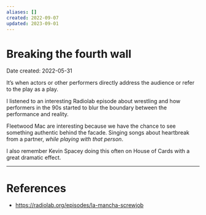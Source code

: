```yaml
---
aliases: []
created: 2022-09-07
updated: 2023-09-01
---
```


# Breaking the fourth wall
Date created: 2022-05-31

It’s when actors or other performers directly address the audience or refer to the play as a play.

I listened to an interesting Radiolab episode about wrestling and how performers in the 90s started to blur the boundary between the performance and reality.

Fleetwood Mac are interesting because we have the chance to see something authentic behind the facade. Singing songs about heartbreak from a partner, *while playing with that person*.

I also remember Kevin Spacey doing this often on House of Cards with a great dramatic effect.

---
# References
* https://radiolab.org/episodes/la-mancha-screwjob